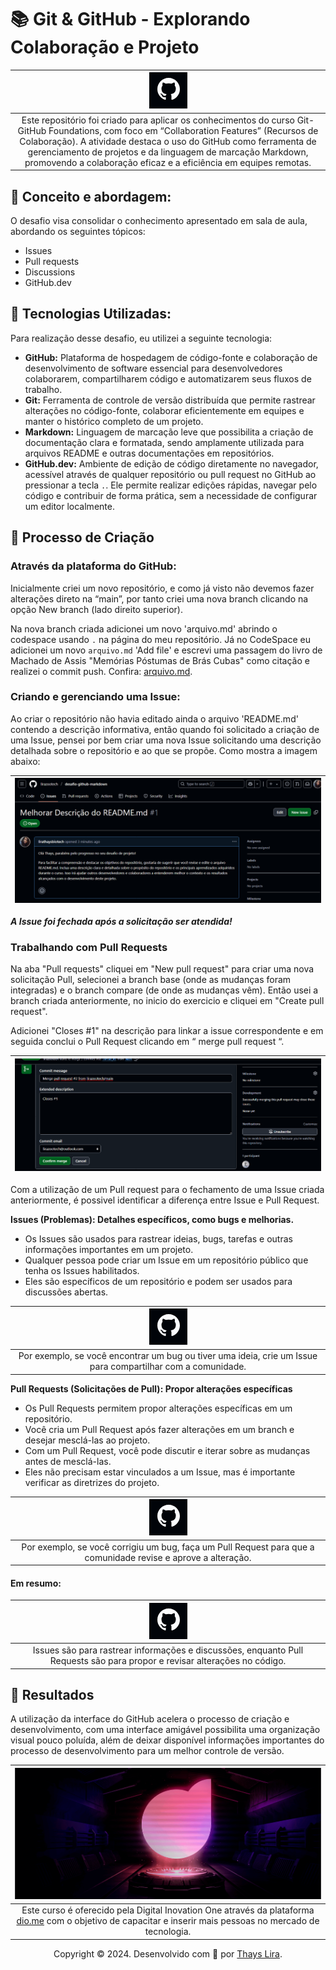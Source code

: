 # 📚 Git & GitHub - Explorando Colaboração e Projeto

| ![OctaCat](https://github.com/lirazootech/learn-github/blob/13f7473c547782275246e2b00c7f11f785a6285c/Octacat.PNG) |
|:--:|
| Este repositório foi criado para aplicar os conhecimentos do curso Git-GitHub Foundations, com foco em “Collaboration Features” (Recursos de Colaboração). A atividade destaca o uso do GitHub como ferramenta de gerenciamento de projetos e da linguagem de marcação Markdown, promovendo a colaboração eficaz e a eficiência em equipes remotas. |

## 🎯 Conceito e abordagem:

O desafio visa consolidar o conhecimento apresentado em sala de aula, abordando os seguintes tópicos:

- Issues
- Pull requests
- Discussions
- GitHub.dev

## 🤖 Tecnologias Utilizadas:

Para realização desse desafio, eu utilizei a seguinte tecnologia:

- **GitHub:** Plataforma de hospedagem de código-fonte e colaboração de desenvolvimento de software essencial para desenvolvedores colaborarem, compartilharem código e automatizarem seus fluxos de trabalho.
- **Git:** Ferramenta de controle de versão distribuída que permite rastrear alterações no código-fonte, colaborar eficientemente em equipes e manter o histórico completo de um projeto.
- **Markdown:** Linguagem de marcação leve que possibilita a criação de documentação clara e formatada, sendo amplamente utilizada para arquivos README e outras documentações em repositórios.
- **GitHub.dev:** Ambiente de edição de código diretamente no navegador, acessível através de qualquer repositório ou pull request no GitHub ao pressionar a tecla ` . `. Ele permite realizar edições rápidas, navegar pelo código e contribuir de forma prática, sem a necessidade de configurar um editor localmente.

## 🧐 Processo de Criação

### Através da plataforma do GitHub:

  Inicialmente criei um novo repositório, e como já visto não devemos fazer alterações direto na “main”, por tanto criei uma nova branch clicando na opção New branch (lado direito superior).

  Na nova branch criada adicionei um novo 'arquivo.md' abrindo o codespace usando `.` na página do meu repositório. Já no CodeSpace eu adicionei um novo `arquivo.md` 
'Add file' e escrevi uma passagem do livro de Machado de Assis "Memórias Póstumas de Brás Cubas" como citação e realizei o commit push. Confira: <a href="https://github.com/lirazootech/desafio-github-markdown/blob/main/arquivo.md" target="_blank">arquivo.md</a>.

### Criando e gerenciando uma Issue:

  Ao criar o repositório não havia editado ainda o arquivo 'README.md' contendo a descrição informativa, então quando foi solicitado a criação de uma Issue, pensei por bem criar uma nova Issue solicitando uma descrição detalhada sobre o repositório e ao que se propõe. Como mostra a imagem abaixo:

| ![Issue](https://github.com/lirazootech/desafio-github-markdown/blob/main/src/assets/image.png) |
|:--:|
***A Issue foi fechada após a solicitação ser atendida!***

### Trabalhando com Pull Requests

  Na aba "Pull requests" cliquei em "New pull request" para criar uma nova solicitação Pull, selecionei a branch base (onde as mudanças foram integradas) e o branch compare (de onde as mudanças vêm). Então usei a branch criada anteriormente, no inicio do exercicio e cliquei em "Create pull request".

  Adicionei "Closes #1" na descrição para linkar a issue correspondente e em seguida conclui o Pull Request clicando em “ merge pull request “.

| ![PullRequest](https://github.com/lirazootech/desafio-github-markdown/blob/main/src/assets/image%20copy.png) |
|:--:|
Com a utilização de um Pull request para o fechamento de uma Issue criada anteriormente, é possivel identificar a diferença entre Issue e Pull Request.

**Issues (Problemas): Detalhes específicos, como bugs e melhorias.**

- Os Issues são usados para rastrear ideias, bugs, tarefas e outras informações importantes em um projeto.
- Qualquer pessoa pode criar um Issue em um repositório público que tenha os Issues habilitados.
- Eles são específicos de um repositório e podem ser usados para discussões abertas.

| ![OctaCat](https://github.com/lirazootech/learn-github/blob/13f7473c547782275246e2b00c7f11f785a6285c/Octacat.PNG) |
|:--:|
| Por exemplo, se você encontrar um bug ou tiver uma ideia, crie um Issue para compartilhar com a comunidade. | 

**Pull Requests (Solicitações de Pull): Propor alterações específicas**

- Os Pull Requests permitem propor alterações específicas em um repositório.
- Você cria um Pull Request após fazer alterações em um branch e desejar mesclá-las ao projeto.
- Com um Pull Request, você pode discutir e iterar sobre as mudanças antes de mesclá-las.
- Eles não precisam estar vinculados a um Issue, mas é importante verificar as diretrizes do projeto.

| ![OctaCat](https://github.com/lirazootech/learn-github/blob/13f7473c547782275246e2b00c7f11f785a6285c/Octacat.PNG) |
|:--:|
| Por exemplo, se você corrigiu um bug, faça um Pull Request para que a comunidade revise e aprove a alteração. | 

#### **Em resumo:**

| ![OctaCat](https://github.com/lirazootech/learn-github/blob/13f7473c547782275246e2b00c7f11f785a6285c/Octacat.PNG) |
|:--:|
| Issues são para rastrear informações e discussões, enquanto Pull Requests são para propor e revisar alterações no código. |

## 🚀 Resultados

  A utilização da interface do GitHub acelera o processo de criação e desenvolvimento, com uma interface amigável possibilita uma organização visual pouco poluída, além de deixar disponível informações importantes do processo de desenvolvimento para um melhor controle de versão.

| ![DIO](https://github.com/lirazootech/desafio-github-markdown/blob/main/src/assets/Background_DIO.png) |
|:--:|
| Este curso é oferecido pela Digital Inovation One através da plataforma <a href="https://web.dio.me/home">dio.me</a> com o objetivo de capacitar e inserir mais pessoas no mercado de tecnologia. |

  <p align="center">
  Copyright © 2024. Desenvolvido com 🧡 por <a  href="https://lirazootech.vercel.app/">Thays Lira</a>.
  </p>
